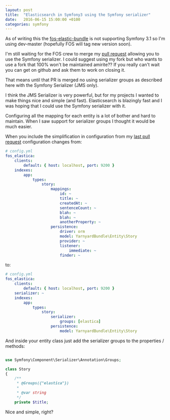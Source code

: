 ```yaml
---
layout: post
title:  "Elasticsearch in Symfony3 using the Symfony serializer"
date:   2016-06-15 15:00:00 +0100
categories: symfony
---
```


As of writing this the [fos-elastic-bundle] is not supporting Symfony 3.1 so 
I'm using dev-master (hopefully FOS will tag new version soon).

I'm still waiting for the FOS crew to merge my [pull request][serializer-pr] 
allowing you to use the Symfony serializer. I could suggest using my fork but 
who wants to use a fork that 100% won't be maintained amirite?? If you really 
can't wait you can get on github and ask them to work on closing it.

That means until that PR is merged no using serializer groups as described here 
with the Symfony Serializer (JMS only).

I think the JMS Serializer is very powerful, but for my projects I wanted to 
make things nice and simple (and fast). Elasticsearch is blazingly fast and 
I was hoping that I could use the Symfony serializer with it.

Configuring all the mapping for each entity is a lot of bother and hard to 
maintain. When I saw support for serializer groups I thought it would be much 
easier.

When you include the simplification in configuration from my 
[last pull request][config-pr] configuration changes from: 

```yaml
# config.yml
fos_elastica:
    clients:
        default: { host: localhost, port: 9200 }
    indexes:
        app:
            types:
                story:
                    mappings:
                        id: ~
                        title: ~
                        createdAt: ~
                        sentenceCount: ~
                        blah: ~
                        blah: ~
                        anotherProperty: ~
                    persistence:
                        driver: orm
                        model: YarnyardBundle\Entity\Story
                        provider: ~
                        listener:
                            immediate: ~
                        finder: ~
```

to:

```yaml
# config.yml
fos_elastica:
    clients:
        default: { host: localhost, port: 9200 }
    serializer: ~
    indexes:
        app:
            types:
                story:
                    serializer:
                        groups: [elastica]
                    persistence:
                        model: YarnyardBundle\Entity\Story
```

And inside your entity class just add the serializer groups to the properties / methods:

```php

use Symfony\Component\Serializer\Annotation\Groups;

class Story
{
    /**
     * @Groups({"elastica"})
     *
     * @var string
     */
    private $title;
```    

Nice and simple, right?
 
[fos-elastic-bundle]: https://github.com/FriendsOfSymfony/FOSElasticaBundle
[serializer-pr]: https://github.com/FriendsOfSymfony/FOSElasticaBundle/pull/1086
[config-pr]: https://github.com/FriendsOfSymfony/FOSElasticaBundle/pull/1084
